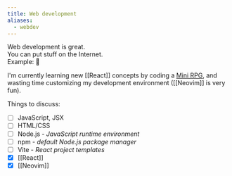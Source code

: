 ```yaml
---
title: Web development
aliases:
  - webdev
---
```


Web development is great.  
You can put stuff on the Internet.  
Example: 🍕  

I'm currently learning new [[React]] concepts by coding a [Mini RPG](https://alan.computer/coinflip), and wasting time customizing my development environment ([[Neovim]] is very fun).  

Things to discuss:  
- [ ] JavaScript, JSX
- [ ] HTML/CSS
- [ ] Node.js - *JavaScript runtime environment* 
- [ ] npm - *default Node.js package manager*
- [ ] Vite - *React project templates*
- [x] [[React]]
- [x] [[Neovim]]

